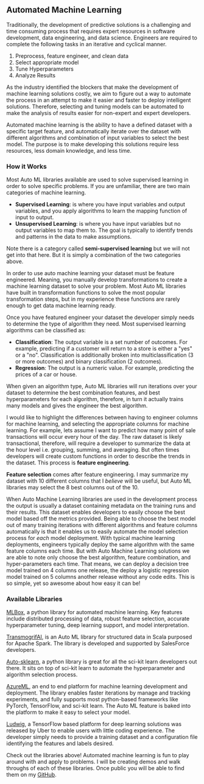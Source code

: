 ## Automated Machine Learning

Traditionally, the development of predictive solutions is a challenging and time consuming process that requires expert resources in software development, data engineering, and data science. Engineers are required to complete the following tasks in an iterative and cyclical manner.   
1. Preprocess, feature engineer, and clean data
1. Select appropriate model
1. Tune Hyperparameters 
1. Analyze Results

As the industry identified the blockers that make the development of machine learning solutions costly, we aim to figure out a way to automate the process in an attempt to make it easier and faster to deploy intelligent solutions. Therefore, selecting and tuning models can be automated to make the analysis of results easier for non-expert and expert developers.   

Automated machine learning is the ability to have a defined dataset with a specific target feature, and automatically iterate over the dataset with different algorithms and combination of input variables to select the best model. The purpose is to make developing this solutions require less resources, less domain knowledge, and less time. 

### How it Works
Most Auto ML libraries available are used to solve supervised learning in order to solve specific problems. If you are unfamiliar, there are two main categories of machine learning.  
- **Supervised Learning**: is where you have input variables and output variables, and you apply algorithms to learn the mapping function of input to output.    
- **Unsupervised Learning**: is where you have input variables but no output variables to map them to. The goal is typically to identify trends and patterns in the data to make assumptions.  

Note there is a category called **semi-supervised learning** but we will not get into that here. But it is simply a combination of the two categories above.    

In order to use auto machine learning your dataset must be feature engineered. Meaning, you manually develop transformations to create a machine learning dataset to solve your problem. Most Auto ML libraries have built in transformation functions to solve the most popular transformation steps, but in my experience these functions are rarely enough to get data machine learning ready. 

Once you have featured engineer your dataset the developer simply needs to determine the type of algorithm they need. Most supervised learning algorithms can be classified as: 

- **Classification**: The output variable is a set number of outcomes. For example, predicting if a customer will return to a store is either a "yes" or a "no". Classification is additionally broken into multiclassification (3 or more outcomes) and binary classification (2 outcomes).  
- **Regression**: The output is a numeric value. For example, predicting the prices of a car or house. 


When given an algorithm type, Auto ML libraries will run iterations over your dataset to determine the best combination features, and best hyperparameters for each algorithm, therefore, in turn it actually trains many models and gives the engineer the best algorithm. 

I would like to highlight the differences between having to engineer columns for machine learning, and selecting the appropriate columns for machine learning. For example, lets assume I want to predict how many point of sale transactions will occur every hour of the day. The raw dataset is likely transactional, therefore, will require a developer to summarize the data at the hour level i.e. grouping, summing, and averaging. But often times developers will create custom functions in order to describe the trends in the dataset. This process is **feature engineering**. 

**Feature selection** comes after feature engineering. I may summarize my dataset with 10 different columns that I *believe* will be useful, but Auto ML libraries may select the 8 best columns out of the 10. 

When Auto Machine Learning libraries are used in the development process the output is usually a dataset containing metadata on the training runs and their results. This dataset enables developers to easily choose the best model based off the metrics provided. Being able to choose the best model out of many training iterations with different algorithms and feature columns automatically is that it enables us to easily automate the model selection process for *each* model deployment. With typical machine learning deployments, engineers typically deploy the same algorithm with the same feature columns each time. But with Auto Machine Learning solutions we are able to note only choose the best algorithm, feature combination, and hyper-parameters each time. That means, we can deploy a decision tree model trained on 4 columns one release, the deploy a logistic regression model trained on 5 columns another release without any code edits. This is so simple, yet so awesome about how easy it can be!  


### Available Libraries

[MLBox](https://github.com/AxeldeRomblay/MLBox), a python library for automated machine learning. Key features include distributed processing of data, robust feature selection, accurate hyperparameter tuning, deep learning support, and model interpretation.  

[TransmogrifAI](https://transmogrif.ai/), is an Auto ML library for structured data in Scala purposed for Apache Spark. The library is developed and supported by SalesForce developers.  

[Auto-sklearn](https://automl.github.io/auto-sklearn/stable/), a python library is great for all the sci-kit learn developers out there. It sits on top of sci-kit learn to automate the hyperparameter and algorithm selection process.  

[AzureML](https://docs.microsoft.com/en-us/azure/machine-learning/service/concept-automated-ml), an end to end platform for machine learning development and deployment. The library enables faster iterations by manage and tracking experiments, and fully supports most python-based frameworks like PyTorch, TensorFlow, and sci-kit learn. The Auto ML feature is baked into the platform to make it easy to select your model.   

[Ludwig](https://github.com/uber/ludwig), a TensorFlow based platform for deep learning solutions was released by Uber to enable users with little coding experience. The developer simply needs to provide a training dataset and a configuration file identifying the features and labels desired. 

Check out the libraries above! Automated machine learning is fun to play around with and apply to problems. I will be creating demos and walk throughs of each of these libraries. Once public you will be able to find them on my [GitHub](https://github.com/ryanchynoweth44/AutoMLExamples). 